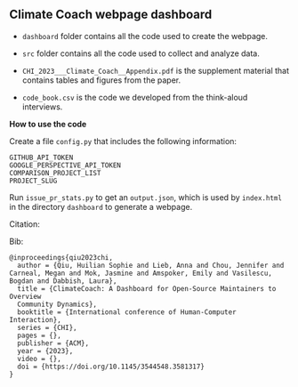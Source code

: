 ## Climate Coach webpage dashboard

- `dashboard` folder contains all the code used to create the webpage.

- `src` folder contains all the code used to collect and analyze data.

- `CHI_2023___Climate_Coach__Appendix.pdf` is the supplement material that contains tables and figures from the paper.

- `code_book.csv` is the code we developed from the think-aloud interviews.

**How to use the code**

Create a file `config.py` that includes the following information:

```
GITHUB_API_TOKEN
GOOGLE_PERSPECTIVE_API_TOKEN
COMPARISON_PROJECT_LIST
PROJECT_SLUG
```

Run `issue_pr_stats.py` to get an `output.json`, which is used by `index.html` in the directory `dashboard` to generate a webpage.

Citation: 

Bib:
```
@inproceedings{qiu2023chi,
  author = {Qiu, Huilian Sophie and Lieb, Anna and Chou, Jennifer and Carneal, Megan and Mok, Jasmine and Amspoker, Emily and Vasilescu, Bogdan and Dabbish, Laura},
  title = {ClimateCoach: A Dashboard for Open-Source Maintainers to Overview
  Community Dynamics},
  booktitle = {International conference of Human-Computer Interaction},
  series = {CHI},
  pages = {},
  publisher = {ACM},
  year = {2023},
  video = {},
  doi = {https://doi.org/10.1145/3544548.3581317}
}
```

